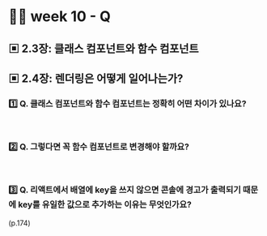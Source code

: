 # 👨‍🏫 week 10 - Q

## ▣ 2.3장: 클래스 컴포넌트와 함수 컴포넌트

## ▣ 2.4장: 렌더링은 어떻게 일어나는가?

### 1️⃣ Q. 클래스 컴포넌트와 함수 컴포넌트는 정확히 어떤 차이가 있나요?

<br/>

### 2️⃣ Q. 그렇다면 꼭 함수 컴포넌트로 변경해야 할까요?

<br/>

### 3️⃣ Q. 리액트에서 배열에 key을 쓰지 않으면 콘솔에 경고가 출력되기 때문에 key를 유일한 값으로 추가하는 이유는 무엇인가요?

(p.174)
